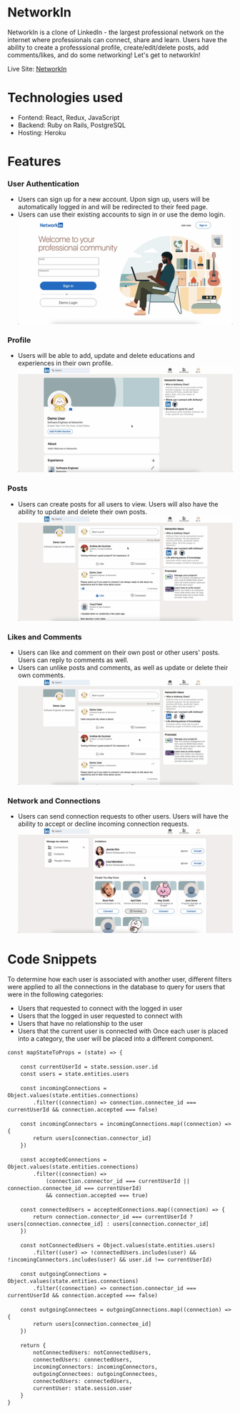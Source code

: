 # NetworkIn

NetworkIn is a clone of LinkedIn - the largest professional network on the internet where professionals can connect, share and learn. Users have the ability to create a professsional profile, create/edit/delete posts, add comments/likes, and do some networking! Let's get to networkIn!

Live Site: [NetworkIn](https://networkin.herokuapp.com/#/)

# Technologies used
* Fontend: React, Redux, JavaScript
* Backend: Ruby on Rails, PostgreSQL
* Hosting: Heroku

# Features

### User Authentication

* Users can sign up for a new account. Upon sign up, users will be automatically logged in and will be redirected to their feed page.
* Users can use their existing accounts to sign in or use the demo login.
![](https://github.com/anthony-chao/NetworkIn/blob/main/app/assets/images/demologin.gif)

### Profile
* Users will be able to add, update and delete educations and experiences in their own profile.
![](https://github.com/anthony-chao/NetworkIn/blob/main/app/assets/images/profile.gif)

### Posts
* Users can create posts for all users to view. Users will also have the ability to update and delete their own posts.
![](https://github.com/anthony-chao/NetworkIn/blob/main/app/assets/images/posts.gif)

### Likes and Comments
* Users can like and comment on their own post or other users' posts. Users can reply to comments as well.
* Users can unlike posts and comments, as well as update or delete their own comments.
![](https://github.com/anthony-chao/NetworkIn/blob/main/app/assets/images/likes.gif)

### Network and Connections
* Users can send connection requests to other users. Users will have the ability to accept or decline incoming connection requests.
![](https://github.com/anthony-chao/NetworkIn/blob/main/app/assets/images/connections.gif)

# Code Snippets
To determine how each user is associated with another user, different filters were applied to all the connections in the database to query for users that were in the following categories:
* Users that requested to connect with the logged in user
* Users that the logged in user requested to connect with
* Users that have no relationship to the user
* Users that the current user is connected with
Once each user is placed into a category, the user will be placed into a different component.
```
const mapStateToProps = (state) => {

    const currentUserId = state.session.user.id
    const users = state.entities.users

    const incomingConnections = Object.values(state.entities.connections)
        .filter((connection) => connection.connectee_id === currentUserId && connection.accepted === false)

    const incomingConnectors = incomingConnections.map((connection) => {
        return users[connection.connector_id]
    })

    const acceptedConnections = Object.values(state.entities.connections)
        .filter((connection) => 
            (connection.connector_id === currentUserId || connection.connectee_id === currentUserId)
            && connection.accepted === true)

    const connectedUsers = acceptedConnections.map((connection) => {
        return connection.connector_id === currentUserId ? users[connection.connectee_id] : users[connection.connector_id]
    })

    const notConnectedUsers = Object.values(state.entities.users)
        .filter((user) => !connectedUsers.includes(user) && !incomingConnectors.includes(user) && user.id !== currentUserId)

    const outgoingConnections = Object.values(state.entities.connections)
        .filter((connection) => connection.connector_id === currentUserId && connection.accepted === false)

    const outgoingConnectees = outgoingConnections.map((connection) => {
        return users[connection.connectee_id]
    })

    return {
        notConnectedUsers: notConnectedUsers,
        connectedUsers: connectedUsers,
        incomingConnectors: incomingConnectors,
        outgoingConnectees: outgoingConnectees,
        connectedUsers: connectedUsers,
        currentUser: state.session.user
    }
}
```